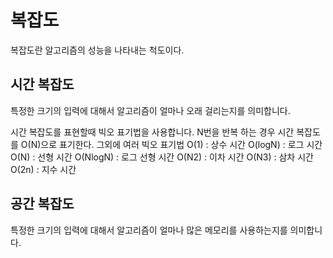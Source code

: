 #  복잡도
복잡도란 알고리즘의 성능을 나타내는 척도이다.
## 시간 복잡도
특정한 크기의 입력에 대해서 알고리즘이 얼마나 오래 걸리는지를 의미합니다.

시간 복잡도를 표현할때 빅오 표기법을 사용합니다. 
N번을 반복 하는 경우 시간 복잡도를 O(N)으로 표기한다.
그외에 여러 빅오 표기법
O(1) : 상수 시간
O(logN) : 로그 시간
O(N) : 선형 시간
O(NlogN) : 로그 선형 시간
O(N2) : 이차 시간
O(N3) : 삼차 시간
O(2n) : 지수 시간

## 공간 복잡도
특정한 크기의 입력에 대해서 알고리즘이 얼마나 많은 메모리를 사용하는지를 의미합니다.
